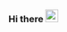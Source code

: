 ### Hi there <img src="https://github.com/arrky/arrky/assets/81797775/2287580a-17e5-4fbf-8cc7-aecf79255429" width="23">

<!--
**arrky/arrky** is a ✨ _special_ ✨ repository because its `README.md` (this file) appears on your GitHub profile.

Here are some ideas to get you started:

- 🔭 I’m currently working on ...
- 🌱 I’m currently learning ...
- 👯 I’m looking to collaborate on ...
- 🤔 I’m looking for help with ...
- 💬 Ask me about ...
- 📫 How to reach me: ...
- 😄 Pronouns: ...
- ⚡ Fun fact: ...
-->
